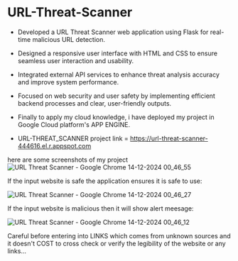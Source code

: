 # URL-Threat-Scanner

* Developed a URL Threat Scanner web application using Flask for real-time malicious URL detection.
* Designed a responsive user interface with HTML and CSS to ensure seamless user interaction and usability.
* Integrated external API services to enhance threat analysis accuracy and improve system performance.
* Focused on web security and user safety by implementing efficient backend processes and clear, user-friendly outputs.
* Finally to apply my cloud knowledge, i have deployed my project in Google Cloud platform's APP ENGINE.

* URL-THREAT_SCANNER project link = https://url-threat-scanner-444616.el.r.appspot.com

here are some screenshots of my project
![URL Threat Scanner - Google Chrome 14-12-2024 00_46_55](https://github.com/user-attachments/assets/d0bf9f8d-164d-4782-8a00-5c4535c67afc)




If the input website is safe the application ensures it is safe to use:

![URL Threat Scanner - Google Chrome 14-12-2024 00_46_27](https://github.com/user-attachments/assets/76c6ffc2-1047-47f7-9250-15b11c2208c8)




If the input website is malicious then it will show alert meesage:



![URL Threat Scanner - Google Chrome 14-12-2024 00_46_12](https://github.com/user-attachments/assets/65dbc6cc-da6d-4a70-bf24-b51288288910)




Careful before entering into LINKS which comes from unknown sources and it doesn't COST to cross check or verify the legibility of the website or any links...
